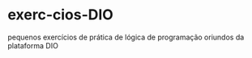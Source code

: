 # exerc-cios-DIO
pequenos exercícios de prática de lógica de programação oriundos da plataforma DIO
